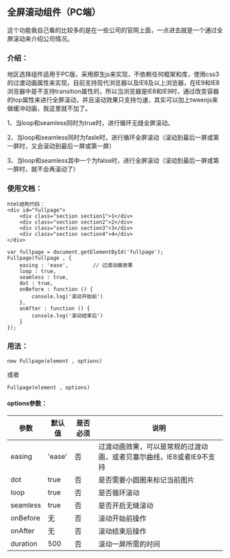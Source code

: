 ## 全屏滚动组件（PC端）
这个功能我自己看的比较多的是在一些公司的官网上面，一点进去就是一个通过全屏滚动来介绍公司情况。

### 介绍：
地区选择组件适用于PC版，采用原生js来实现，不依赖任何框架和库，使用css3的过渡动画属性来实现，目前支持现代浏览器以及IE8及以上浏览器，在IE9和IE8浏览器中是不支持transition属性的，所以当浏览器是IE8和IE9时，通过改变容器的top属性来进行全屏滚动，并且滚动效果只支持匀速，其实可以加上tweenjs来做缓冲动画，我这里就不加了。

1、当loop和seamless同时为true时，进行循环无缝全屏滚动。

2、当loop和seamless同时为fasle时，进行循环全屏滚动（滚动到最后一屏或第一屏时，又会滚动到最后一屏或第一屏）

3、当loop和seamless其中一个为false时，进行全屏滚动（滚动到最后一屏或第一屏时，就不会再滚动了）

### 使用文档：
```
html结构代码：
<div id="fullpage">
    <div class="section section1">1</div>
    <div class="section section2">2</div>
    <div class="section section3">3</div>
    <div class="section section4">4</div>
</div>
```
```
var fullpage = document.getElementById('fullpage');
Fullpage(fullpage , {
    easing : 'ease',        // 过渡动画效果
    loop : true,
    seamless : true,
    dot : true,
    onBefore : function () {
        console.log('滚动开始前')
    },
    onAfter : function () {
        console.log('滚动结束后')
    }
});
```

### 用法：
```
new Fullpage(element , options)
```
或者
```
Fullpage(element , options)
```
#### options参数：
参数 | 默认值 | 是否必须 | 说明
---|---|---|---
easing | 'ease' | 否 | 过渡动画效果，可以是常规的过渡动画，或者贝塞尔曲线，IE8或者IE9不支持
dot | true | 否 | 是否需要小圆圈来标记当前图片
loop | true | 否 | 是否循环滚动
seamless | true | 否 | 是否开启无缝滚动
onBefore | 无 | 否 | 滚动开始前操作
onAfter | 无 | 否 | 滚动结束后操作
duration | 500 | 否 | 滚动一屏所需的时间
